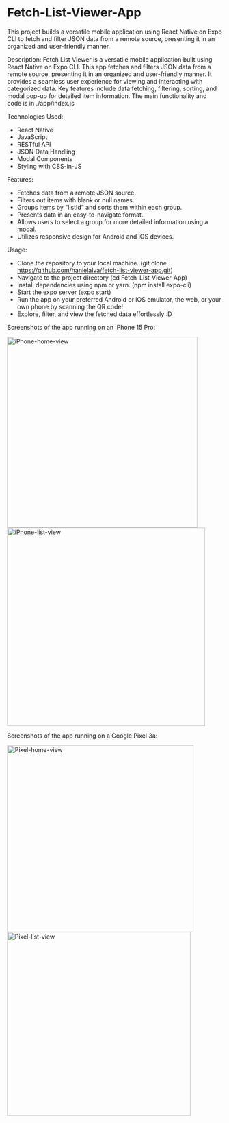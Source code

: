 # Fetch-List-Viewer-App
This project builds a versatile mobile application using React Native on Expo CLI to fetch and filter JSON data from a remote source, presenting it in an organized and user-friendly manner.

Description:
Fetch List Viewer is a versatile mobile application built using React Native on Expo CLI. This app fetches and filters JSON data from a remote source, presenting it in an organized and 
user-friendly manner. It provides a seamless user experience for viewing and interacting with categorized data. Key features include data fetching, filtering, sorting, and modal pop-up 
for detailed item information.
The main functionality and code is in ./app/index.js

Technologies Used:
- React Native
- JavaScript
- RESTful API
- JSON Data Handling
- Modal Components
- Styling with CSS-in-JS

Features:
- Fetches data from a remote JSON source.
- Filters out items with blank or null names.
- Groups items by "listId" and sorts them within each group.
- Presents data in an easy-to-navigate format.
- Allows users to select a group for more detailed information using a modal.
- Utilizes responsive design for Android and iOS devices.

Usage:
- Clone the repository to your local machine. (git clone https://github.com/hanielalva/fetch-list-viewer-app.git)
- Navigate to the project directory (cd Fetch-List-Viewer-App)
- Install dependencies using npm or yarn. (npm install expo-cli)
- Start the expo server (expo start)
- Run the app on your preferred Android or iOS emulator, the web, or your own phone by scanning the QR code!
- Explore, filter, and view the fetched data effortlessly :D

Screenshots of the app running on an iPhone 15 Pro:

<img width="445" alt="iPhone-home-view" src="https://github.com/hanielalva/Fetch-List-Viewer-App/assets/122804255/ba62459b-47c1-48dc-b429-8fbba0e0fa44">

<img width="463" alt="iPhone-list-view" src="https://github.com/hanielalva/Fetch-List-Viewer-App/assets/122804255/21ca58dc-f290-4d10-81a3-454837085bd1">


Screenshots of the app running on a Google Pixel 3a:

<img width="436" alt="Pixel-home-view" src="https://github.com/hanielalva/Fetch-List-Viewer-App/assets/122804255/418de4e1-fb1a-4a85-8195-0bcf47a8553d">

<img width="429" alt="Pixel-list-view" src="https://github.com/hanielalva/Fetch-List-Viewer-App/assets/122804255/05d5d8d2-1e0a-4ca0-86ff-b8ccc026498a">
